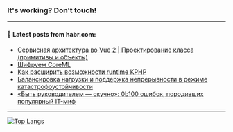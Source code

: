 ### It's working? Don't touch!

---
<!--
#### 🛠️ Technical stack:

![C++](https://img.shields.io/badge/C++-informational?logo=c%2B%2B&style=flat&logoColor=white&color=9C033A)
![Java](https://img.shields.io/badge/Java-informational?logo=java&style=flat&logoColor=white&color=007396)
![Kotlin](https://img.shields.io/badge/Kotlin-informational?logo=Kotlin&style=flat&logoColor=white&color=0095D5)
![JS](https://img.shields.io/badge/JS-informational?logo=javaScript&style=flat&logoColor=black&color=F7Df1E) <br>
![HTML5](https://img.shields.io/badge/HTML5-informational?logo=html5&style=flat&logoColor=white&color=E34F26)
![CSS3](https://img.shields.io/badge/CSS3-informational?logo=css3&style=flat&logoColor=white&color=157286)
![Sass](https://img.shields.io/badge/Saas-informational?logo=sass&style=flat&logoColor=white&color=hotpink)
![PHP](https://img.shields.io/badge/PHP-informational?logo=php&style=flat&logoColor=white&color=777BB4) <br>
![WebPAck](https://img.shields.io/badge/WebPack-informational?logo=webPack&style=flat&logoColor=white&color=FF6F00)
![Bootstrap](https://img.shields.io/badge/Bootstrap-informational?logo=Bootstrap&style=flat&logoColor=white&color=7952B3)
![MySQL](https://img.shields.io/badge/MySQL-informational?logo=MySQL&style=flat&logoColor=white&color=00f) <br>
![NodeJS](https://img.shields.io/badge/NodeJS-informational?logo=node.js&style=flat&logoColor=white&color=43853D)
![Spring](https://img.shields.io/badge/Spring-informational?logo=Spring&style=flat&logoColor=white&color=0A9EDC)
![Angular](https://img.shields.io/badge/Vue-informational?logo=vue.js&style=flat&logoColor=white&color=red)
![Git](https://img.shields.io/badge/Git-informational?logo=git&style=flat&logoColor=white&color=darkorange)

___
-->

#### 💬 Latest posts from habr.com:

<!-- BLOG-POST-LIST:START -->
- [Сервисная архитектура во Vue 2 | Проектирование класса &lpar;примитивы и объекты&rpar;](https://habr.com/ru/post/700964/?utm_source=habrahabr&utm_medium=rss&utm_campaign=700964)
- [Шифруем CoreML](https://habr.com/ru/post/701462/?utm_source=habrahabr&utm_medium=rss&utm_campaign=701462)
- [Как расширить возможности runtime KPHP](https://habr.com/ru/post/701216/?utm_source=habrahabr&utm_medium=rss&utm_campaign=701216)
- [Балансировка нагрузки и поддержка непрерывности в режиме катастрофоустойчивости](https://habr.com/ru/post/701444/?utm_source=habrahabr&utm_medium=rss&utm_campaign=701444)
- [«Быть руководителем — скучно»: 0b100 ошибок, породивших популярный IT-миф](https://habr.com/ru/post/701114/?utm_source=habrahabr&utm_medium=rss&utm_campaign=701114)
<!-- BLOG-POST-LIST:END -->

---

[![Top Langs](https://github-readme-stats.vercel.app/api/top-langs/?username=zloylis&layout=compact&hide_border=true&theme=dracula)](https://github.com/zloylis)
